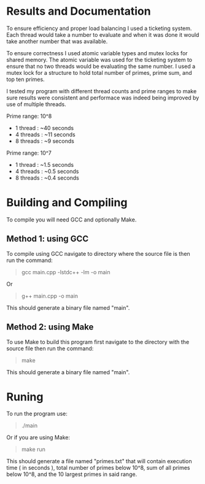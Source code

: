 # Results and Documentation

To ensure efficiency and proper load balancing I used a ticketing
system. Each thread would take a number to evaluate and when it
was done it would take another number that was available.

To ensure correctness I used atomic variable types and mutex locks for
shared memory. The atomic variable was used for the ticketing
system to ensure that no two threads would be evaluating the same
number. I used a mutex lock for a structure to hold total number
of primes, prime sum, and top ten primes.

I tested my program with different thread counts and prime ranges
to make sure results were consistent and performace was indeed
being improved by use of multiple threads.

Prime range: 10^8
- 1 thread  : ~40 seconds
- 4 threads : ~11 seconds
- 8 threads : ~9  seconds

Prime range: 10^7
- 1 thread  : ~1.5 seconds
- 4 threads : ~0.5 seconds
- 8 threads : ~0.4 seconds


# Building and Compiling

To compile you will need GCC and optionally Make.

## Method 1: using GCC

To compile using GCC navigate to directory where the source file
is then run the command:

> gcc main.cpp -lstdc++ -lm -o main

Or 

> g++ main.cpp -o main

This should generate a binary file named "main".

## Method 2: using Make

To use Make to build this program first navigate to the directory
with the source file then run the command:

> make

This should generate a binary file named "main".


# Runing

To run the program use:

> ./main

Or if you are using Make:

> make run

This should generate a file named "primes.txt" that will contain
execution time ( in seconds ), total number of primes below 10^8, sum of
all primes below 10^8, and the 10 largest primes in said range.
